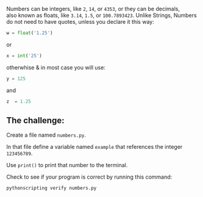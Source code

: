 Numbers can be integers, like `2`, `14`, or `4353`, or they can be decimals,  
also known as floats, like `3.14`, `1.5`, or `100.7893423`.
Unlike Strings, Numbers do not need to have quotes, unless you declare it this way:

```py
w = float('1.25')
```
or 
```py
x = int('25')
```

otherwhise & in most case you will use:

```py
y = 125
```
and
```py
z  = 1.25
```


## The challenge:

Create a file named `numbers.py`.

In that file define a variable named `example` that references the integer `123456789`.

Use `print()` to print that number to the terminal.

Check to see if your program is correct by running this command:

`pythonscripting verify numbers.py`
